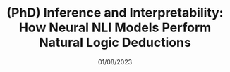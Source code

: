 ---
image: 'phd_screenshot.png'
title: "(PhD) Inference and Interpretability: How Neural NLI Models Perform Natural Logic Deductions"
blurb: 
authors: Julia Rozanova
keywords: Natural Language Inference, Natural Logic, Interpretability, Transformers  
date: 01/08/2023
link: https://pure.manchester.ac.uk/ws/portalfiles/portal/280559577/FULL_TEXT.PDF
--- 